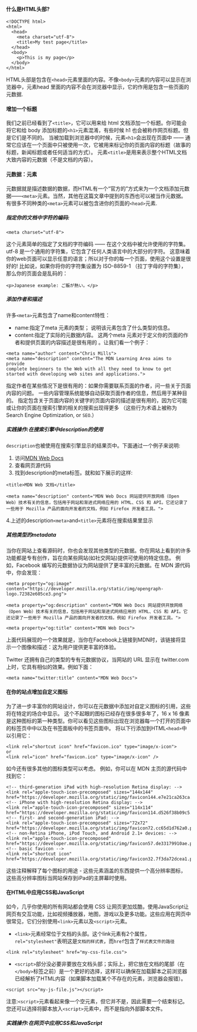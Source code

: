 #### 什么是HTML头部?
```
<!DOCTYPE html>
<html>
  <head>
    <meta charset="utf-8">
    <title>My test page</title>
  </head>
  <body>
    <p>This is my page</p>
  </body>
</html>
```
HTML头部是包含在`<head>`元素里面的内容。不像`<body>`元素的内容可以显示在浏览器中，元素head 里面的内容不会在浏览器中显示，它的作用是包含一些页面的元数据.

#### 增加一个标题
我们之前已经看到了`<title>`，它可以用来给 html 文档添加一个标题。你可能会将它和给 body 添加标题的`<h1>`元素混淆，有些时候 h1 也会被称作网页标题。但是它们是不同的。
当被加载到浏览器中的时候，元素`<h1>`会出现在页面中 —— 通常它应该在一个页面中只被使用一次，它被用来标记你的页面内容的标题（故事的标题，新闻标题或者任何适当的方式）。
元素`<title>`是用来表示整个HTML文档大致内容的元数据（不是文档的内容）。

#### 元数据：<meta>元素
元数据就是描述数据的数据，而HTML有一个“官方的”方式来为一个文档添加元数据——`<meta>`元素。当然，其他在这篇文章中提到的东西也可以被当作元数据。有很多不同种类的`<meta>`元素可以被包含进你的页面的`<head>`元素.
##### 指定你的文档中字符的编码:
```
<meta charset="utf-8">
```
这个元素简单的指定了文档的字符编码 —— 在这个文档中被允许使用的字符集。 utf-8 是一个通用的字符集，它包含了任何人类语言中的大部分的字符。 这意味着你的web页面可以显示任意的语言；所以对于你的每一个页面，使用这个设置是很好的!
比如说，如果你将你的字符集设置为 ISO-8859-1 （拉丁字母的字符集），那么你的页面会是乱码的：
```
<p>Japanese example: ご飯が熱い。</p>
```

##### 添加作者和描述
许多`<meta>`元素包含了name和content特性：
- name:指定了meta 元素的类型； 说明该元素包含了什么类型的信息。
- content:指定了实际的元数据内容。
这两个meta 元素对于定义你的页面的作者和提供页面的内容描述是很有用的 。让我们看一个例子：
```
<meta name="author" content="Chris Mills">
<meta name="description" content="The MDN Learning Area aims to provide
complete beginners to the Web with all they need to know to get
started with developing web sites and applications.">
```

指定作者在某些情况下是很有用的：如果你需要联系页面的作者，问一些关于页面内容的问题。 一些内容管理系统能够自动获取页面作者的信息，然后用于某种目的。
指定包含关于页面内容的关键字的页面内容的描述是很有用的，因为它可能或让你的页面在搜索引擎的相关的搜索出现得更多 （这些行为术语上被称为 Search Engine Optimization, or `SEO`.）

##### 实践操作:在搜索引擎中description的使用
`description`也被使用在搜索引擎显示的结果页中。下面通过一个例子来说明:
1. 访问[MDN Web Docs](https://developer.mozilla.org/zh-CN/)
2. 查看网页源代码
3. 找到description的meta标签。就和如下展示的这样:
```
<title>MDN Web 文档</title>

<meta name="description" content="MDN Web Docs 网站提供开放网络（Open Web）技术有关的信息，包括用于网站和渐进式网络应用的 HTML、CSS 和 API。它还记录了一些用于 Mozilla 产品的面向开发者的文档，例如 Firefox 开发者工具。">
```
4.上述的description`<meta>`and`<title>`元素将在搜索结果里显示

##### 其他类型的metadata
当你在网站上查看源码时，你也会发现其他类型的元数据。你在网站上看到的许多功能都是专有创作，旨在向某些网站(如社交网站)提供可使用的特定信息。
例如，Facebook 编写的元数据协议为网站提供了更丰富的元数据。在 MDN 源代码中，你会发现：
```
<meta property="og:image" content="https://developer.mozilla.org/static/img/opengraph-logo.72382e605ce3.png">

<meta property="og:description" content="MDN Web Docs 网站提供开放网络（Open Web）技术有关的信息，包括用于网站和渐进式网络应用的 HTML、CSS 和 API。它还记录了一些用于 Mozilla 产品的面向开发者的文档，例如 Firefox 开发者工具。">

<meta property="og:title" content="MDN Web Docs">
```
上面代码展现的一个效果就是，当你在Facebook上链接到MDN时，该链接将显示一个图像和描述：这为用户提供更丰富的体验。

Twitter 还拥有自己的类型的专有元数据协议，当网站的 URL 显示在 twitter.com 上时，它具有相似的效果。例如下面：
```
<meta name="twitter:title" content="MDN Web Docs">
```

#### 在你的站点增加自定义图标
为了进一步丰富你的网站设计，你可以在元数据中添加对自定义图标的引用，这些将在特定的场合中显示。
这个不起眼的图标已经存在很多很多年了，16 x 16 像素是这种图标的第一种类型。你可以看见这些图标出现在浏览器每一个打开的页面中的标签页中中以及在书签面板中的书签页面中。
将以下行添加到HTML`<head>`中以引用它：
```
<link rel="shortcut icon" href="favicon.ico" type="image/x-icon">
or
<link rel="icon" href="favicon.ico" type="image/x-icon" />
```
如今还有很多其他的图标类型可以考虑。 例如，你可以在 MDN 主页的源代码中找到它：
```
<!-- third-generation iPad with high-resolution Retina display: -->
<link rel="apple-touch-icon-precomposed" sizes="144x144" href="https://developer.mozilla.org/static/img/favicon144.e7e21ca263ca.png">
<!-- iPhone with high-resolution Retina display: -->
<link rel="apple-touch-icon-precomposed" sizes="114x114" href="https://developer.mozilla.org/static/img/favicon114.d526f38b09c5.png">
<!-- first- and second-generation iPad: -->
<link rel="apple-touch-icon-precomposed" sizes="72x72" href="https://developer.mozilla.org/static/img/favicon72.cc65d1d762a0.png">
<!-- non-Retina iPhone, iPod Touch, and Android 2.1+ devices: -->
<link rel="apple-touch-icon-precomposed" href="https://developer.mozilla.org/static/img/favicon57.de33179910ae.png">
<!-- basic favicon -->
<link rel="shortcut icon" href="https://developer.mozilla.org/static/img/favicon32.7f3da72dcea1.png">
```
这些注释解释了每个图标的用途 - 这些元素涵盖的东西提供一个高分辨率图标，这些高分辨率图标当网站保存到iPad的主屏幕时使用。

#### 在HTML中应用CSS和JavaScript
如今，几乎你使用的所有网站都会使用 CSS 让网页更加炫酷，使用JavaScript让网页有交互功能，比如视频播放器，地图，游戏以及更多功能。这些应用在网页中很常见，它们分别使用`<link>`元素以及`<script>`元素。
- `<link>`元素经常位于文档的头部。这个link元素有2个属性，`rel="stylesheet"`表明这是`文档的样式表`，而`href`包含了`样式表文件的路径`
```
<link rel="stylesheet" href="my-css-file.css">
```
- `<script>`部分没必要非要放在文档头部；实际上，把它放在文档的尾部（在`</body>`标签之前）是一个更好的选择，这样可以确保在加载脚本之前浏览器已经解析了HTML内容（如果脚本加载某个不存在的元素，浏览器会报错）。
```
<script src="my-js-file.js"></script>
```
注意:`<script>`元素看起来像一个空元素，但它并不是，因此需要一个结束标记。您还可以选择将脚本放入`<script>`元素中，而不是指向外部脚本文件。
##### 实践操作:在网页中应用CSS和JavaScript










